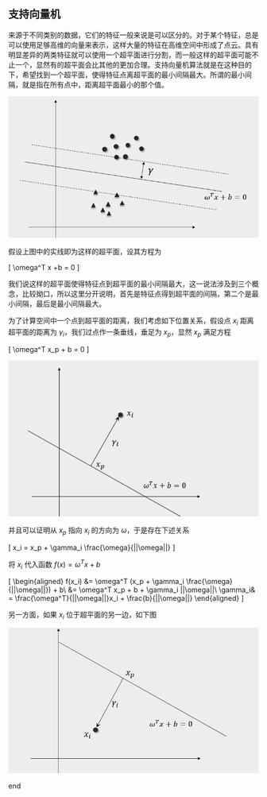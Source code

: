 ## 支持向量机

来源于不同类别的数据，它们的特征一般来说是可以区分的。对于某个特征，总是可以使用足够高维的向量来表示，这样大量的特征在高维空间中形成了点云。具有明显差异的两类特征就可以使用一个超平面进行分割，而一般这样的超平面可能不止一个，显然有的超平面会比其他的更加合理。支持向量机算法就是在这种目的下，希望找到一个超平面，使得特征点离超平面的最小间隔最大。所谓的最小间隔，就是指在所有点中，距离超平面最小的那个值。


![](margin2.png)

假设上图中的实线即为这样的超平面，设其方程为

\[
\omega^T x +b = 0
\]

我们说这样的超平面使得特征点到超平面的最小间隔最大，这一说法涉及到三个概念，比较拗口，所以这里分开说明，首先是特征点得到超平面的间隔，第二个是最小间隔，最后是最小间隔最大。

为了计算空间中一个点到超平面的距离，我们考虑如下位置关系，假设点 $x_i$ 距离超平面的距离为 $\gamma_i$，我们过点作一条垂线，垂足为 $x_p$，显然 $x_p$ 满足方程

\[
\omega^T x_p + b = 0
\]

![](margin.png)

并且可以证明从 $x_p$ 指向 $x_i$ 的方向为 $\omega$，于是存在下述关系

\[
x_i = x_p + \gamma_i \frac{\omega}{||\omega||}
\]

将 $x_i$ 代入函数 $f(x) = \omega^T x + b$

\[
\begin{aligned}
f(x_i) &= \omega^T (x_p + \gamma_i \frac{\omega}{||\omega||}) + b\\
&= \omega^T x_p + b + \gamma_i ||\omega||\\
\gamma_i& = \frac{\omega^T}{||\omega||}x_i + \frac{b}{||\omega||}
\end{aligned}
\]

另一方面，如果 $x_i$ 位于超平面的另一边，如下图

![](margin3.png)















end
